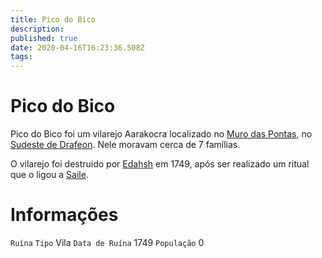 ```yaml
---
title: Pico do Bico
description: 
published: true
date: 2020-04-16T16:23:36.508Z
tags: 
---
```


# Pico do Bico
Pico do Bico foi um vilarejo Aarakocra localizado no [Muro das Pontas](/lugares/plano-material/drafeon/sudeste-de-drafeon/muro-das-pontas), no [Sudeste de Drafeon](/lugares/plano-material/drafeon/sudeste-de-drafeon). Nele moravam cerca de 7 famílias.

O vilarejo foi destruído por [Edahsh](/individuos/edahsh) em 1749, após ser realizado um ritual que o ligou a [Saile](/individuos/personagens-de-jogadores/saile).

# Informações
`Ruína`
`Tipo` Vila
`Data de Ruína` 1749
`População` 0